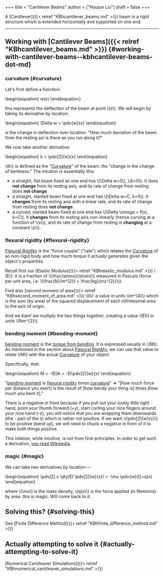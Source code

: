 +++
title = "Cantilever Beams"
author = ["Houjun Liu"]
draft = false
+++

A [Cantilever]({{< relref "KBhcantilever_beams.md" >}}) beam is a rigid structure which is extended horizontally and supported on one end.

---


## Working with [Cantilever Beams]({{< relref "KBhcantilever_beams.md" >}}) {#working-with-cantilever-beams--kbhcantilever-beams-dot-md}


### curvature {#curvature}

Let's first define a function:

\begin{equation}
w(x)
\end{equation}

this represents the deflection of the beam at point \\(x\\). We will begin by taking its derivative by location:

\begin{equation}
\Delta w = \pdv{w}{x}
\end{equation}

is the change in deflection over location. "How much deviation of the beam from the resting axi is there as you run along it?"

We now take another derivative:

\begin{equation}
k = \pdv[2]{w}{x}
\end{equation}

\\(k\\) is defined as the "[Curvature](#curvature)" of the beam: the "change in the change of bentness." The intuition is essentially this:

-   a straight, flat beam fixed an one end has \\(\Delta w=0\\), \\(k=0\\). It does **not change** from its resting axis, and its rate of change from resting does ****not change****
-   a straight, slanted beam fixed at one end has \\(\Delta w=C, k=0\\). It ****changes**** from its resting axis with a linear rate, and its rate of change from resting does ****not change****.
-   a _curved_, slanted beam fixed at one end has \\(\Delta \omega = f(x), k=C\\). It ****changes**** from its resting axis non-linearly (hence curving at a function of \\(x\\)), and its rate of change from resting is **changing** at a constant \\(c\\).


### flexural rigidity {#flexural-rigidity}

[Flexural Rigidity](#flexural-rigidity) is the "force couple" ("rate") which relates the [Curvature](#curvature) of an non-rigid body and how much torque it actually generates given the object's properties.

Recall first our [Elastic Modulus]({{< relref "KBhelastic_modulus.md" >}}) \\(E\\): it is a fraction of \\(\frac{stress}{strain}\\) measured in Pascals (force per unit area, i.e. \\(\frac{N}{m^{2}} = \frac{kg}{ms^{2}}\\)).

Find also [second moment of area]({{< relref "KBhsecond_moment_of_area.md" >}}) \\(I\\): a value in units \\(m^{4}\\) which is the sum (by area) of the squared displacement of each infinitesimal area to the axis of origin.

And we bam! we multiply the two things together, creating a value \\(EI\\) in units \\(Nm^{2}\\).


### bending moment {#bending-moment}

[bending moment](#bending-moment) is the [torque from bending](#bending-moment). It is expressed usually in \\(M\\). As mentioned in the section about [Flexural Rigidity](#flexural-rigidity), we can use that value to relate \\(M\\) with the actual [Curvature](#curvature) of your object.

Specifically, that:

\begin{equation}
M = -(EI)k = -EI\pdv[2]{w}{x}
\end{equation}

"[bending moment](#bending-moment) is [flexural rigidity](#flexural-rigidity) times [curvature](#curvature)" =&gt; "[how much force per distance you exert] is the result of [how bendy your thing is] times [how much you bent it]."

There is a negative in front because if you pull out your lovely little right hand, point your thumb forward (+y), start curling your nice fingers around your nice hand (-z), you will notice that you are wrapping them downwards (the - part of the z) which is rather not positive. If we want \\(\pdv[2]{w}{x}\\) to be positive (bend up), we will need to chuck a negative in front of it to make both things positive.

This relation, while intuitive, is not from first-principles. In order to get such a derivation, [you read Wikipedia](https://en.wikipedia.org/wiki/Euler%E2%80%93Bernoulli_beam_theory#Derivation_of_the_bending_equation).


### magic {#magic}

We can take two derivatives by location---

\begin{equation}
\pdv[2] x \qty(EI \pdv[2]{w}{x}) = -\mu \pdv{w}{t}+q(x)
\end{equation}

where \\(\mu\\) is the mass density, \\(q(x)\\) is the force applied (in Newtons) by area. this is magic. Will come back to it.


## Solving this? {#solving-this}

See [Finite Difference Method]({{< relref "KBhfinite_difference_method.md" >}})


## Actually attempting to solve it {#actually-attempting-to-solve-it}

[Numerical Cantileaver Simulations]({{< relref "KBhnumerical_cantileaver_simulations.md" >}})